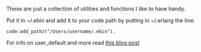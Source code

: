 These are just a collection of utilities and functions I like to have handy.

Put it in ~/.ebin and add it to your code path by putting in ~/.erlang the line:

    code:add_pathz("/Users/username/.ebin").



For info on user\_default and more read [this blog post](http://medevyoujane.com/blog/2010/1/3/erlang-quick-tip-the-user_default-module.html)